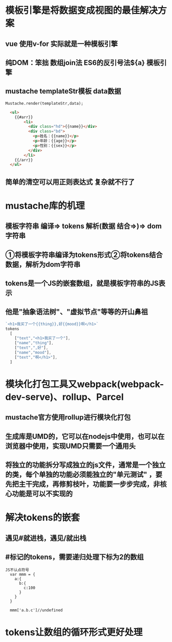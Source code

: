 # 模板引擎是将数据变成视图的最佳解决方案

## vue 使用v-for 实际就是一种模板引擎
## 纯DOM：笨拙  数组join法  ES6的反引号法${a} 模板引擎

## mustache templateStr模板 data数据
`Mustache.render(templateStr,data);`

```HTML
  <ul>
    {{#arr}}
        <li>
          <div class="hd">{{name}}</div>
          <div class="bd">
            <p>姓名：{{name}}</p>
            <p>年龄：{{age}}</p>
            <p>性别：{{sex}}</p>
          </div>
        </li>
    {{/arr}}
  </ul>
```

## 简单的清空可以用正则表达式 复杂就不行了

# mustache库的机理

## 模板字符串 编译=> tokens 解析(数据 结合=>)=> dom字符串
## ①将模板字符串编译为tokens形式②将tokens结合数据，解析为dom字符串

## tokens是一个JS的嵌套数组，就是模板字符串的JS表示
## 他是"抽象语法树"、"虚拟节点"等等的开山鼻祖
```js
`<h1>我买了一个{{thing}},好{{mood}}啊</h1>`
tokens
  [
    ["text","<h1>我买了一个"],
    ["name","thing"],
    ["text",",好"],
    ["name","mood"],
    ["text","啊</h1>"],
  ]
```

# 模块化打包工具又webpack(webpack-dev-serve)、rollup、Parcel
## mustache官方使用rollup进行模块化打包
## 生成库是UMD的，它可以在nodejs中使用，也可以在浏览器中使用，实现UMD只需要一个通用头
## 将独立的功能拆分写成独立的js文件，通常是一个独立的类，每个单独的功能必须能独立的"单元测试" ，要先把主干完成，再修剪枝叶，功能要一步步完成，非核心功能是可以不实现的

# 解决tokens的嵌套
## 遇见#就进栈，遇见/就出栈

## #标记的tokens，需要递归处理下标为2的数组

```JS
JS不认点符号
  var mmm = {
    a:{
      b:{
        c:100
      }
    }
  }

  mmm['a.b.c']//undefined
```

# tokens让数组的循环形式更好处理